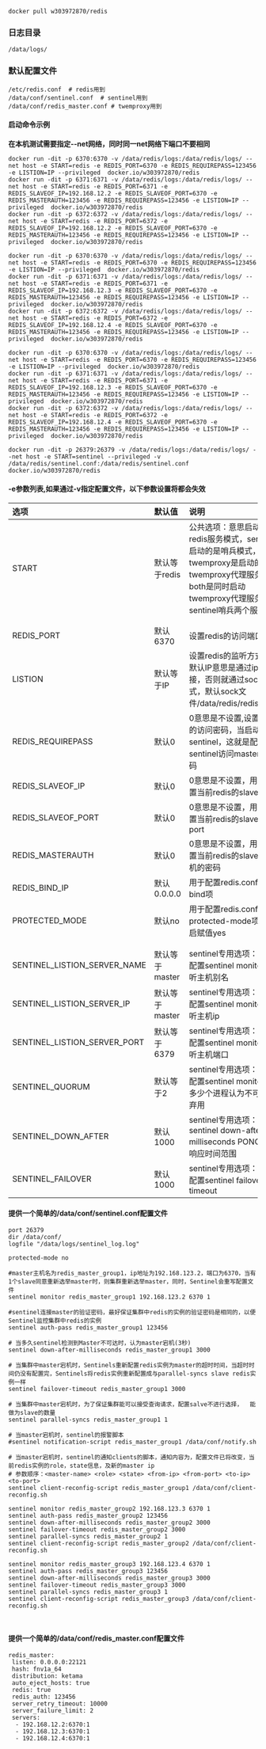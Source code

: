 ```
docker pull w303972870/redis
```

### 日志目录
```
/data/logs/
```

### 默认配置文件
```
/etc/redis.conf  # redis用到
/data/conf/sentinel.conf  # sentinel用到
/data/conf/redis_master.conf # twemproxy用到
```

#### 启动命令示例
**在本机测试需要指定--net网络，同时同一net网络下端口不要相同**
```
docker run -dit -p 6370:6370 -v /data/redis/logs:/data/redis/logs/ --net host -e START=redis -e REDIS_PORT=6370 -e REDIS_REQUIREPASS=123456 -e LISTION=IP --privileged  docker.io/w303972870/redis
docker run -dit -p 6371:6371 -v /data/redis/logs:/data/redis/logs/ --net host -e START=redis -e REDIS_PORT=6371 -e REDIS_SLAVEOF_IP=192.168.12.2 -e REDIS_SLAVEOF_PORT=6370 -e REDIS_MASTERAUTH=123456 -e REDIS_REQUIREPASS=123456 -e LISTION=IP --privileged  docker.io/w303972870/redis
docker run -dit -p 6372:6372 -v /data/redis/logs:/data/redis/logs/ --net host -e START=redis -e REDIS_PORT=6372 -e REDIS_SLAVEOF_IP=192.168.12.2 -e REDIS_SLAVEOF_PORT=6370 -e REDIS_MASTERAUTH=123456 -e REDIS_REQUIREPASS=123456 -e LISTION=IP --privileged  docker.io/w303972870/redis
```
```
docker run -dit -p 6370:6370 -v /data/redis/logs:/data/redis/logs/ --net host -e START=redis -e REDIS_PORT=6370 -e REDIS_REQUIREPASS=123456 -e LISTION=IP --privileged  docker.io/w303972870/redis
docker run -dit -p 6371:6371 -v /data/redis/logs:/data/redis/logs/ --net host -e START=redis -e REDIS_PORT=6371 -e REDIS_SLAVEOF_IP=192.168.12.3 -e REDIS_SLAVEOF_PORT=6370 -e REDIS_MASTERAUTH=123456 -e REDIS_REQUIREPASS=123456 -e LISTION=IP --privileged  docker.io/w303972870/redis
docker run -dit -p 6372:6372 -v /data/redis/logs:/data/redis/logs/ --net host -e START=redis -e REDIS_PORT=6372 -e REDIS_SLAVEOF_IP=192.168.12.4 -e REDIS_SLAVEOF_PORT=6370 -e REDIS_MASTERAUTH=123456 -e REDIS_REQUIREPASS=123456 -e LISTION=IP --privileged  docker.io/w303972870/redis
```
```
docker run -dit -p 6370:6370 -v /data/redis/logs:/data/redis/logs/ --net host -e START=redis -e REDIS_PORT=6370 -e REDIS_REQUIREPASS=123456 -e LISTION=IP --privileged  docker.io/w303972870/redis
docker run -dit -p 6371:6371 -v /data/redis/logs:/data/redis/logs/ --net host -e START=redis -e REDIS_PORT=6371 -e REDIS_SLAVEOF_IP=192.168.12.3 -e REDIS_SLAVEOF_PORT=6370 -e REDIS_MASTERAUTH=123456 -e REDIS_REQUIREPASS=123456 -e LISTION=IP --privileged  docker.io/w303972870/redis
docker run -dit -p 6372:6372 -v /data/redis/logs:/data/redis/logs/ --net host -e START=redis -e REDIS_PORT=6372 -e REDIS_SLAVEOF_IP=192.168.12.4 -e REDIS_SLAVEOF_PORT=6370 -e REDIS_MASTERAUTH=123456 -e REDIS_REQUIREPASS=123456 -e LISTION=IP --privileged  docker.io/w303972870/redis
```

```
docker run -dit -p 26379:26379 -v /data/redis/logs:/data/redis/logs/ --net host -e START=sentinel --privileged -v /data/redis/sentinel.conf:/data/redis/sentinel.conf  docker.io/w303972870/redis
```

#### -e参数列表,如果通过-v指定配置文件，以下参数设置将都会失效
|选项|默认值|说明|
|:---|:---|:---|
|START|默认等于redis|公共选项：意思启动的是redis服务模式，sentinel启动的是哨兵模式，twemproxy是启动的twemproxy代理服务，both是同时启动twemproxy代理服务和sentinel哨兵两个服务|
||||
||||
|REDIS_PORT|默认6370|设置redis的访问端口|
|LISTION|默认等于IP|设置redis的监听方式，默认IP意思是通过ip链接，否则就通过sock方式，默认sock文件/data/redis/redis.sock|
|REDIS_REQUIREPASS|默认0|0意思是不设置,设置redis的访问密码，当启动sentinel，这就是配置sentinel访问master的密码|
|REDIS_SLAVEOF_IP|默认0|0意思是不设置，用于配置当前redis的slaveof ip|
|REDIS_SLAVEOF_PORT|默认0|0意思是不设置，用于配置当前redis的slaveof port |
|REDIS_MASTERAUTH|默认0|0意思是不设置，用于配置当前redis的slaveof 主机的密码 |
|REDIS_BIND_IP|默认0.0.0.0|用于配置redis.conf中的bind项| 
|PROTECTED_MODE|默认no|用于配置redis.conf中的protected-mode项，开启赋值yes| 
||||
||||
|SENTINEL_LISTION_SERVER_NAME|默认等于master|sentinel专用选项：用于配置sentinel monitor监听主机别名|
|SENTINEL_LISTION_SERVER_IP|默认等于master|sentinel专用选项：用于配置sentinel monitor监听主机ip|
|SENTINEL_LISTION_SERVER_PORT|默认等于6379|sentinel专用选项：用于配置sentinel monitor监听主机端口|
|SENTINEL_QUORUM|默认等于2|sentinel专用选项：用于配置sentinel monitor，多少个进程认为不可用即弃用|
|SENTINEL_DOWN_AFTER|默认1000|sentinel专用选项：sentinel down-after-milliseconds PONG监测响应时间范围|
|SENTINEL_FAILOVER|默认1000|sentinel专用选项：用于配置sentinel failover-timeout|


#### 提供一个简单的/data/conf/sentinel.conf配置文件

```
port 26379 
dir /data/conf/
logfile "/data/logs/sentinel_log.log"

protected-mode no 

#master主机名为redis_master_group1，ip地址为192.168.123.2，端口为6370，当有1个slave同意重新选举master时，则集群重新选举master，同时，Sentinel会重写配置文件  
sentinel monitor redis_master_group1 192.168.123.2 6370 1

#sentinel连接master的验证密码，最好保证集群中redis的实例的验证密码是相同的，以便Sentinel监控集群中redis的实例
sentinel auth-pass redis_master_group1 123456 

# 当多久sentinel检测到Master不可达时，认为master宕机(3秒)
sentinel down-after-milliseconds redis_master_group1 3000

# 当集群中master宕机时，Sentinels重新配置redis实例为master的超时时间，当超时时间仍没有配置完，Sentinels将redis实例重新配置成与parallel-syncs slave redis实例一样
sentinel failover-timeout redis_master_group1 3000

# 当集群中master宕机时，为了保证集群能可以接受查询请求，配置salve不进行选择，  能做为slave的数量  
sentinel parallel-syncs redis_master_group1 1 

# 当master宕机时，sentinel的报警脚本
#sentinel notification-script redis_master_group1 /data/conf/notify.sh  

# 当master宕机时，sentinel的通知clients的脚本，通知内容为，配置文件已将改变，当前redis实例的role，state信息，及新的master ip
# 参数顺序：<master-name> <role> <state> <from-ip> <from-port> <to-ip> <to-port>  
sentinel client-reconfig-script redis_master_group1 /data/conf/client-reconfig.sh

sentinel monitor redis_master_group2 192.168.123.3 6370 1 
sentinel auth-pass redis_master_group2 123456 
sentinel down-after-milliseconds redis_master_group2 3000 
sentinel failover-timeout redis_master_group2 3000
sentinel parallel-syncs redis_master_group2 1 
sentinel client-reconfig-script redis_master_group2 /data/conf/client-reconfig.sh

sentinel monitor redis_master_group3 192.168.123.4 6370 1 
sentinel auth-pass redis_master_group3 123456 
sentinel down-after-milliseconds redis_master_group3 3000 
sentinel failover-timeout redis_master_group3 3000
sentinel parallel-syncs redis_master_group3 1
sentinel client-reconfig-script redis_master_group3 /data/conf/client-reconfig.sh



```


#### 提供一个简单的/data/conf/redis_master.conf配置文件

```
redis_master:
 listen: 0.0.0.0:22121
 hash: fnv1a_64
 distribution: ketama
 auto_eject_hosts: true
 redis: true
 redis_auth: 123456
 server_retry_timeout: 10000
 server_failure_limit: 2
 servers:
  - 192.168.12.2:6370:1
  - 192.168.12.3:6370:1
  - 192.168.12.4:6370:1

```




